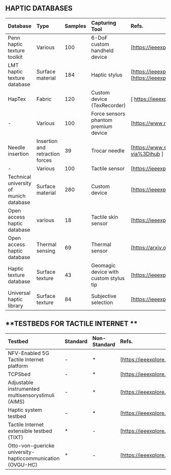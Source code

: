 ## **HAPTIC DATABASES**

|Database|Type|Samples|Capturing Tool|Refs.|
|:--|:--|:--|:--|:--|
|Penn haptic texture toolkit        | Various      | 100      | 6-DoF custom handheld device      |[https://ieeexplore.ieee.org/abstract/document/6775475] |
|LMT haptic texture database         |Surface material       |184       |Haptic stylus       |[https://ieeexplore.ieee.org/abstract/document/8894510] [https://ieeexplore.ieee.org/abstract/document/7737070]    |
|HapTex         | Fabric      | 120      |   Custom device (TexRecorder)     | [ https://ieeexplore.ieee.org/abstract/document/8816167 ]    |
|  -       |Various       | 100      |Force sensors phantom premium device      | [https://www.mdpi.com/1424-8220/18/1/237]   |
| Needle insertion        | Insertion and retraction forces       |39       |Trocar needle       |  [https://www.sciencedirect.com/science/article/pii/S1751616117300218?via%3Dihub ]   |
|  -       | Various      | 100      |Tactile sensor        |   [https://ieeexplore.ieee.org/abstract/document/8852359]  |
| Technical university of munich database        |Surface material       | 280      | Custom device      |   [https://ieeexplore.ieee.org/abstract/document/8547512]  |
|  Open access haptic database       | various      | 18      | Tactile skin sensor      |  [https://ieeexplore.ieee.org/abstract/document/6386142]   |
|  Open access haptic database       |Thermal sensing       | 69      |Thermal sensor       |   [https://arxiv.org/abs/1711.01490]  |
|  Haptic texture database       | Surface texture      | 43      |Geomagic device with custom stylus tip       |  [https://ieeexplore.ieee.org/abstract/document/6954342]   |
|  Universal haptic library       | Surface texture      | 84      |Subjective selection       |  [https://ieeexplore.ieee.org/abstract/document/6954342]   |


## **TESTBEDS FOR TACTILE INTERNET **


|Testbed|Standard|Non-Standard|Refs.|
|:--|:--|:--|:--|
|NFV-Enabled 5G Tactile Internet platform  |-|* |[https://ieeexplore.ieee.org/abstract/document/8718538]|
| TCPSbed | -| * |[https://ieeexplore.ieee.org/abstract/document/8711100] |
| Adjustable instrumented multisensorystimuli (AIMS) |   -  | *    | [https://ieeexplore.ieee.org/abstract/document/8816086]  |
| Haptic system testbed    |   -  | *   |  [https://ieeexplore.ieee.org/abstract/document/8070953]  |
|Tactile Internet extensible testbed (TIXT)  |*     |  -  | [https://ieeexplore.ieee.org/abstract/document/9063407]    |
|Otto-von-guericke university-hapticcommunication (OVGU-HC)     | *   |-  | [https://ieeexplore.ieee.org/abstract/document/9217271]    |
